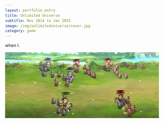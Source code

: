 ```yaml
---
layout: portfolio_entry
title: Unlimited Universe
subtitle: Nov 2014 to Jan 2015
image: /img/unlimiteduniverse/cover.jpg
category: game
---
```


when I.

![Alt text](/img/tinyempire/cover.jpg "Optional title")